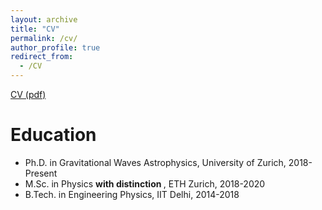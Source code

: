 ```yaml
---
layout: archive
title: "CV"
permalink: /cv/
author_profile: true
redirect_from:
  - /CV
---
```


<a href="http://muditgarg96.github.io/_CV/MuditGarg_CV.pdf">CV (pdf)</a>

Education
======
* Ph.D. in Gravitational Waves Astrophysics, University of Zurich, 2018-Present
* M.Sc. in Physics <b> with distinction </b>, ETH Zurich, 2018-2020
* B.Tech. in Engineering Physics, IIT Delhi, 2014-2018
